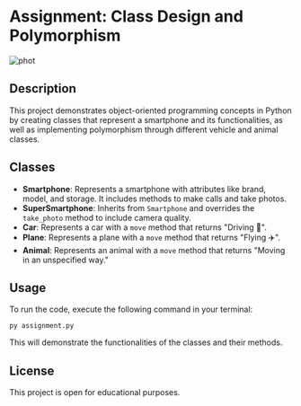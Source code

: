 # Assignment: Class Design and Polymorphism

![phot](https://github.com/user-attachments/assets/ad53e7fe-f35c-4a17-a1c6-6743c1305576)

## Description
This project demonstrates object-oriented programming concepts in Python by creating classes that represent a smartphone and its functionalities, as well as implementing polymorphism through different vehicle and animal classes.

## Classes
- **Smartphone**: Represents a smartphone with attributes like brand, model, and storage. It includes methods to make calls and take photos.
- **SuperSmartphone**: Inherits from `Smartphone` and overrides the `take_photo` method to include camera quality.
- **Car**: Represents a car with a `move` method that returns "Driving 🚗".
- **Plane**: Represents a plane with a `move` method that returns "Flying ✈️".
- **Animal**: Represents an animal with a `move` method that returns "Moving in an unspecified way."

## Usage
To run the code, execute the following command in your terminal:
```
py assignment.py
```

This will demonstrate the functionalities of the classes and their methods.

## License
This project is open for educational purposes.
